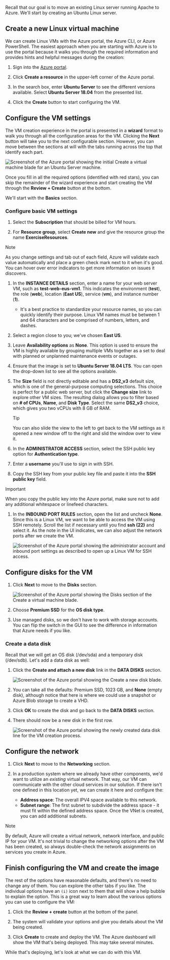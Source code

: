 Recall that our goal is to move an existing Linux server running Apache to Azure. We'll start by creating an Ubuntu Linux server.

## Create a new Linux virtual machine

We can create Linux VMs with the Azure portal, the Azure CLI, or Azure PowerShell. The easiest approach when you are starting with Azure is to use the portal because it walks you through the required information and provides hints and helpful messages during the creation:

1. Sign into the [Azure portal](https://portal.azure.com?azure-portal=true).

1. Click **Create a resource** in the upper-left corner of the Azure portal.

1. In the search box, enter  **Ubuntu Server** to see the different versions available. Select **Ubuntu Server 18.04** from the presented list.

1. Click the **Create** button to start configuring the VM.

## Configure the VM settings

The VM creation experience in the portal is presented in a **wizard** format to walk you through all the configuration areas for the VM. Clicking the **Next** button will take you to the next configurable section. However, you can move between the sections at will with the tabs running across the top that identify each part.

![Screenshot of the Azure portal showing the initial Create a virtual machine blade for an Ubuntu Server machine.](../media/3-azure-portal-create-vm.png)

Once you fill in all the required options (identified with red stars), you can skip the remainder of the wizard experience and start creating the VM through the **Review + Create** button at the bottom.

We'll start with the **Basics** section.

### Configure basic VM settings

1. Select the **Subscription** that should be billed for VM hours.

1. For **Resource group**, select **Create new** and give the resource group the name **ExerciseResources**.

> [!NOTE]  
> As you change settings and tab out of each field, Azure will validate each value automatically and place a green check mark next to it when it's good. You can hover over error indicators to get more information on issues it discovers.

1. In the **INSTANCE DETAILS** section, enter a name for your web server VM, such as **test-web-eus-vm1**. This indicates the environment (**test**), the role (**web**), location (**East US**), service (**vm**), and instance number (**1**).
    - It's a best practice to standardize your resource names, so you can quickly identify their purpose. Linux VM names must be between 1 and 64 characters and be comprised of numbers, letters, and dashes.

1. Select a region close to you; we've chosen **East US**.

1. Leave **Availability options** as **None**. This option is used to ensure the VM is highly available by grouping multiple VMs together as a set to deal with planned or unplanned maintenance events or outages.

1. Ensure that the image is set to **Ubuntu Server 18.04 LTS**. You can open the drop-down list to see all the options available.

1. The **Size** field is not directly editable and has a **DS2_v3** default size, which is one of the general-purpose computing selections. This choice is perfect for a public web server, but click the **Change size** link to explore other VM sizes. The resulting dialog allows you to filter based on **# of CPUs**, **Name**, and **Disk Type**. Select the same **DS2_v3** choice, which gives you two vCPUs with 8 GB of RAM.

    > [!TIP]
    > You can also slide the view to the left to get back to the VM settings as it opened a new window off to the right and slid the window over to view it.

1. In the **ADMINISTRATOR ACCESS** section, select the SSH public key option for **Authentication type**.

1. Enter a **username** you'll use to sign in with SSH.

1. Copy the SSH key from your public key file and paste it into the **SSH public key** field.

> [!IMPORTANT]
> When you copy the public key into the Azure portal, make sure not to add any additional whitespace or linefeed characters.

1. In the **INBOUND PORT RULES** section, open the list and uncheck **None**. Since this is a Linux VM, we want to be able to access the VM using SSH remotely. Scroll the list if necessary until you find **ssh (22)** and select it. As the note in the UI indicates, we can also adjust the network ports after we create the VM.

    ![Screenshot of the Azure portal showing the administrator account and inbound port settings as described to open up a Linux VM for SSH access.](../media/3-open-ports.png) 

## Configure disks for the VM

1. Click **Next** to move to the **Disks** section.

    ![Screenshot of the Azure portal showing the Disks section of the Create a virtual machine blade.](../media/3-configure-disks.png) 

1. Choose **Premium SSD** for the **OS disk type**.

1. Use managed disks, so we don't have to work with storage accounts. You can flip the switch in the GUI to see the difference in information that Azure needs if you like.

### Create a data disk

Recall that we will get an OS disk (/dev/sda) and a temporary disk (/dev/sdb). Let's add a data disk as well:

1. Click the **Create and attach a new disk** link in the **DATA DISKS** section.

    ![Screenshot of the Azure portal showing the Create a new disk blade.](../media/3-add-data-disk.png) 

1. You can take all the defaults: Premium SSD, 1023 GB, and **None** (empty disk), although notice that here is where we could use a snapshot or Azure Blob storage to create a VHD.

1. Click **OK** to create the disk and go back to the **DATA DISKS** section.

1. There should now be a new disk in the first row.

    ![Screenshot of the Azure portal showing the newly created data disk line for the VM creation process.](../media/3-new-disk.png) 

## Configure the network

1. Click **Next** to move to the **Networking** section.

1. In a production system where we already have other components, we'd want to utilize an _existing_ virtual network. That way, our VM can communicate with the other cloud services in our solution. If there isn't one defined in this location yet, we can create it here and configure the:
    - **Address space**: The overall IPV4 space available to this network.
    - **Subnet range**: The first subnet to subdivide the address space - it must fit within the defined address space. Once the VNet is created, you can add additional subnets.

> [!NOTE]  
> By default, Azure will create a virtual network, network interface, and public IP for your VM. It's not trivial to change the networking options after the VM has been created, so always double-check the network assignments on services you create in Azure.

## Finish configuring the VM and create the image

The rest of the options have reasonable defaults, and there's no need to change any of them. You can explore the other tabs if you like. The individual options have an `(i)` icon next to them that will show a help bubble to explain the option. This is a great way to learn about the various options you can use to configure the VM:

1. Click the **Review + create** button at the bottom of the panel.

1. The system will validate your options and give you details about the VM being created.

1. Click **Create** to create and deploy the VM. The Azure dashboard will show the VM that's being deployed. This may take several minutes.

While that's deploying, let's look at what we can do with this VM.
